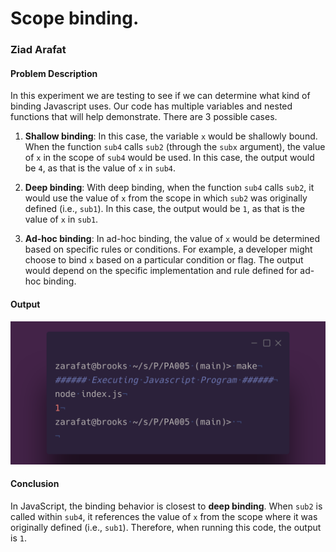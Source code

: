 # Scope binding. 

### Ziad Arafat

#### Problem Description
In this experiment we are testing to see if we can determine what kind of binding Javascript uses. Our code has multiple variables and nested functions that will help demonstrate. 
There are 3 possible cases. 

1. **Shallow binding**: In this case, the variable `x` would be shallowly bound. When the function `sub4` calls `sub2` (through the `subx` argument), the value of `x` in the scope of `sub4` would be used. In this case, the output would be `4`, as that is the value of `x` in `sub4`.

2. **Deep binding**: With deep binding, when the function `sub4` calls `sub2`, it would use the value of `x` from the scope in which `sub2` was originally defined (i.e., `sub1`). In this case, the output would be `1`, as that is the value of `x` in `sub1`.

3. **Ad-hoc binding**: In ad-hoc binding, the value of `x` would be determined based on specific rules or conditions. For example, a developer might choose to bind `x` based on a particular condition or flag. The output would depend on the specific implementation and rule defined for ad-hoc binding.

#### Output
![Output of Program](./jsoutput.png)

#### Conclusion
In JavaScript, the binding behavior is closest to **deep binding**. When `sub2` is called within `sub4`, it references the value of `x` from the scope where it was originally defined (i.e., `sub1`). Therefore, when running this code, the output is `1`.